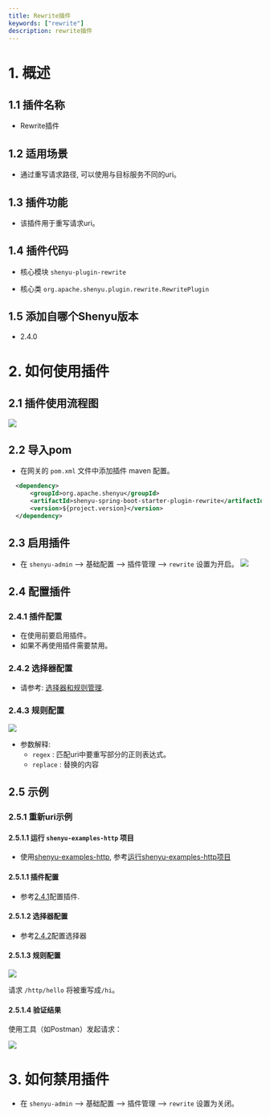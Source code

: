 ```yaml
---
title: Rewrite插件
keywords: ["rewrite"]
description: rewrite插件
---
```


# 1. 概述

## 1.1 插件名称

* Rewrite插件

## 1.2 适用场景

* 通过重写请求路径, 可以使用与目标服务不同的uri。

## 1.3 插件功能

* 该插件用于重写请求uri。

## 1.4 插件代码

* 核心模块 `shenyu-plugin-rewrite`

* 核心类 `org.apache.shenyu.plugin.rewrite.RewritePlugin`

## 1.5 添加自哪个Shenyu版本

* 2.4.0

# 2. 如何使用插件

## 2.1 插件使用流程图

![](/img/shenyu/plugin/rewrite/rewrite_use_zh.png)

## 2.2 导入pom

- 在网关的 `pom.xml` 文件中添加插件 maven 配置。

```xml
  <dependency>
      <groupId>org.apache.shenyu</groupId>
      <artifactId>shenyu-spring-boot-starter-plugin-rewrite</artifactId>
      <version>${project.version}</version>
  </dependency>
```

## 2.3 启用插件

- 在 `shenyu-admin` --> 基础配置 --> 插件管理 --> `rewrite` 设置为开启。
![](/img/shenyu/plugin/rewrite/rewrite_open.png)

## 2.4 配置插件

### 2.4.1 插件配置

* 在使用前要启用插件。
* 如果不再使用插件需要禁用。 

### 2.4.2 选择器配置

* 请参考: [选择器和规则管理](../../user-guide/admin-usage/selector-and-rule).

### 2.4.3 规则配置

![](/img/shenyu/plugin/rewrite/rewrite_rule_config.png)

* 参数解释:
  * `regex` : 匹配uri中要重写部分的正则表达式。
  * `replace` : 替换的内容

## 2.5 示例

### 2.5.1 重新uri示例

#### 2.5.1.1 运行 `shenyu-examples-http` 项目

* 使用[shenyu-examples-http](https://github.com/apache/incubator-shenyu/tree/master/shenyu-examples/shenyu-examples-http), 参考[运行shenyu-examples-http项目](../../quick-start/quick-start-http#运行shenyu-examples-http项目)

#### 2.5.1.1 插件配置

* 参考[2.4.1](#241-插件配置)配置插件.

#### 2.5.1.2 选择器配置

* 参考[2.4.2](#242-选择器配置)配置选择器

#### 2.5.1.3 规则配置

![](/img/shenyu/plugin/rewrite/rewrite_example_rule.png)

请求 `/http/hello` 将被重写成`/hi`。

#### 2.5.1.4 验证结果

使用工具（如Postman）发起请求：

![](/img/shenyu/plugin/rewrite/rewrite_example_result.png)

# 3. 如何禁用插件

- 在 `shenyu-admin` --> 基础配置 --> 插件管理 --> `rewrite` 设置为关闭。
